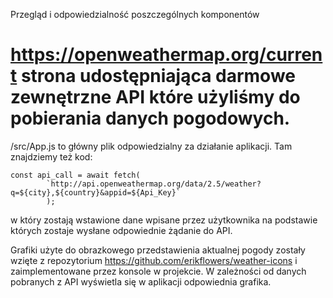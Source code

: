 Przegląd i odpowiedzialność poszczególnych komponentów

# https://openweathermap.org/current strona udostępniająca darmowe zewnętrzne API które użyliśmy do pobierania danych pogodowych.
/src/App.js to główny plik odpowiedzialny za działanie aplikacji. Tam znajdziemy też kod:
```
const api_call = await fetch(
        `http://api.openweathermap.org/data/2.5/weather?q=${city},${country}&appid=${Api_Key}`
        );
```
w który zostają wstawione dane wpisane przez użytkownika na podstawie których zostaje wysłane odpowiednie żądanie do API. 

Grafiki użyte do obrazkowego przedstawienia aktualnej pogody zostały wzięte z repozytorium https://github.com/erikflowers/weather-icons i zaimplementowane przez konsole w projekcie. W zależności od danych pobranych z API wyświetla się w aplikacji odpowiednia grafika. 


